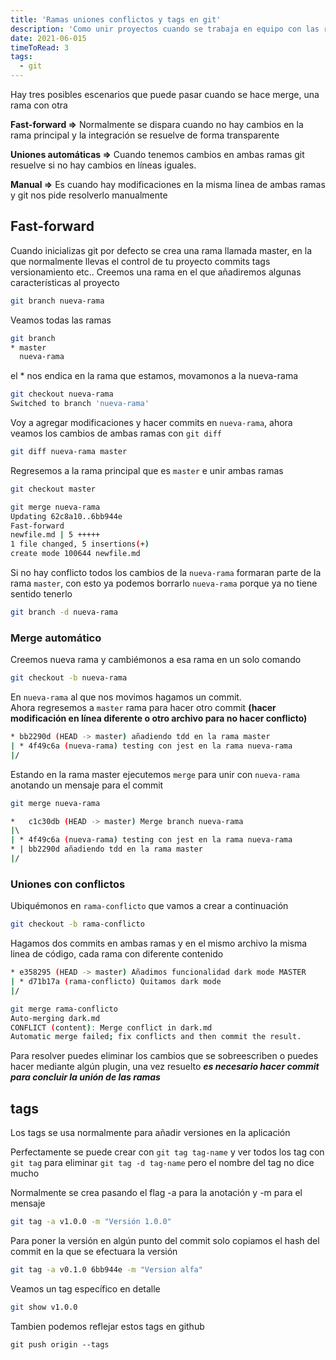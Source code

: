 ```yaml
---
title: 'Ramas uniones conflictos y tags en git'
description: 'Como unir proyectos cuando se trabaja en equipo con las ramas de git'
date: 2021-06-015
timeToRead: 3
tags:
  - git
---
```


Hay tres posibles escenarios que puede pasar cuando se hace merge, una rama con otra 

**Fast-forward =>** Normalmente se dispara cuando no hay cambios en la rama principal y la integración se resuelve de forma transparente

**Uniones automáticas =>** Cuando tenemos cambios en ambas ramas git resuelve si no hay cambios en  líneas iguales.

**Manual =>** Es cuando hay modificaciones en la misma linea de ambas ramas y git nos pide resolverlo manualmente

## Fast-forward
Cuando inicializas git por defecto se crea una rama llamada master, en la que normalmente llevas el control de tu proyecto commits tags versionamiento etc.. 
Creemos una rama en el que añadiremos algunas características al proyecto
```bash
git branch nueva-rama
```
Veamos todas las ramas
```bash
git branch
* master
  nueva-rama
```
el * nos endica en la rama que estamos, movamonos a la nueva-rama
```bash
git checkout nueva-rama
Switched to branch 'nueva-rama'
``` 

Voy a agregar modificaciones y hacer commits en `nueva-rama`, ahora veamos los cambios de ambas ramas con `git diff`
 ```bash
 git diff nueva-rama master
 ```

 Regresemos a la rama principal que es `master` e unir ambas ramas   
 ```bash
git checkout master
 ```
 ```bash
 git merge nueva-rama
 Updating 62c8a10..6bb944e
Fast-forward
 newfile.md | 5 +++++
 1 file changed, 5 insertions(+)
 create mode 100644 newfile.md
 ```
Si no hay conflicto todos los cambios de la `nueva-rama` formaran parte de la rama `master`, con esto ya podemos borrarlo `nueva-rama` porque ya no tiene sentido tenerlo
```bash
git branch -d nueva-rama
```
### Merge automático

 Creemos nueva rama y cambiémonos a esa rama en un solo comando 
 ```bash
 git checkout -b nueva-rama
 ```
En `nueva-rama` al que nos movimos hagamos un commit. <br/>
Ahora regresemos a `master` rama para hacer otro commit **(hacer modificación en línea diferente o otro archivo para no hacer conflicto)**  
```bash
* bb2290d (HEAD -> master) añadiendo tdd en la rama master
| * 4f49c6a (nueva-rama) testing con jest en la rama nueva-rama
|/  
```
Estando en la rama master ejecutemos `merge` para unir con `nueva-rama` anotando un mensaje para el commit
```bash
git merge nueva-rama
```
```bash
*   c1c30db (HEAD -> master) Merge branch nueva-rama
|\  
| * 4f49c6a (nueva-rama) testing con jest en la rama nueva-rama
* | bb2290d añadiendo tdd en la rama master
|/  
```
### Uniones con conflictos
Ubiquémonos en `rama-conflicto` que vamos a crear a continuación
```bash
git checkout -b rama-conflicto
```
Hagamos dos commits en ambas ramas y en el mismo archivo la misma linea de código, cada rama con diferente contenido
```bash
* e358295 (HEAD -> master) Añadimos funcionalidad dark mode MASTER
| * d71b17a (rama-conflicto) Quitamos dark mode
|/  
```
```bash
git merge rama-conflicto
Auto-merging dark.md
CONFLICT (content): Merge conflict in dark.md
Automatic merge failed; fix conflicts and then commit the result.
```
Para resolver puedes eliminar los cambios que se sobreescriben o puedes hacer mediante algún plugin, una vez resuelto ***es necesario hacer commit para concluir la unión de las ramas***

## tags
Los tags se usa normalmente para añadir versiones en la aplicación<br/>

Perfectamente se puede crear con `git tag tag-name` y ver todos los tag con `git tag` para eliminar `git tag -d tag-name` pero el nombre del tag no dice mucho

Normalmente se crea pasando el flag -a para la anotación y -m para el mensaje
```bash
git tag -a v1.0.0 -m "Versión 1.0.0"
```
Para poner la versión en algún punto del commit solo copiamos el hash del commit en la que se efectuara la versión
```bash
git tag -a v0.1.0 6bb944e -m "Version alfa"         
```
Veamos un tag específico en detalle
```bash
git show v1.0.0
```
Tambien podemos reflejar estos tags en github 
```
git push origin --tags
```
